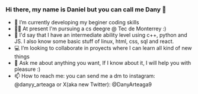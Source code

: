 ### Hi there, my name is Daniel but you can call me Dany 👋

- 🌱 I’m currently developing my beginer coding skills
- 👨‍🎓 At present I'm pursuing a cs deegre @ Tec de Monterrey :)
- 🔨 I'd say that I have an intermediate ability level using c++, python and JS. I also know some basic stuff of linux, html, css, sql and react. 
- 💻 I’m looking to collaborate in proyects where I can learn all kind of new things
- 💬 Ask me about anything you want, If I know about it, I will help you with pleasure :)
- 📫 How to reach me: you can send me a dm to instagram: @danyy_arteaga or X(aka new Twitter): @DanyArteaga9

